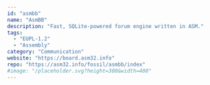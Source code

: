 ```yaml
---
id: "asmbb"
name: "AsmBB"
description: "Fast, SQLite-powered forum engine written in ASM."
tags:
  - "EUPL-1.2"
  - "Assembly"
category: "Communication"
website: "https://board.asm32.info"
repo: "https://asm32.info/fossil/asmbb/index"
#image: "/placeholder.svg?height=300&width=400"
---
```


